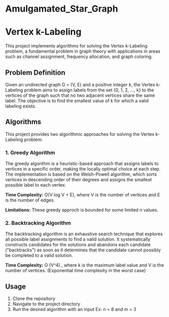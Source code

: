 # Amulgamated_Star_Graph
# Vertex k-Labeling

This project implements algorithms for solving the Vertex k-Labeling problem, a fundamental problem in graph theory with applications in areas such as channel assignment, frequency allocation, and graph coloring.

## Problem Definition

Given an undirected graph G = (V, E) and a positive integer k, the Vertex k-Labeling problem aims to assign labels from the set {0, 1, 2, ..., k} to the vertices of the graph such that no two adjacent vertices share the same label. The objective is to find the smallest value of k for which a valid labeling exists.

## Algorithms

This project provides two algorithmic approaches for solving the Vertex k-Labeling problem:

### 1. Greedy Algorithm

The greedy algorithm is a heuristic-based approach that assigns labels to vertices in a specific order, making the locally optimal choice at each step. The implementation is based on the Welsh-Powell algorithm, which sorts vertices in descending order of their degrees and assigns the smallest possible label to each vertex.

**Time Complexity:** O(V log V + E), where V is the number of vertices and E is the number of edges.

**Limitations:**
These greedy approch is bounded for some limited n values.

### 2. Backtracking Algorithm

The backtracking algorithm is an exhaustive search technique that explores all possible label assignments to find a valid solution. It systematically constructs candidates for the solutions and abandons each candidate ("backtracks") as soon as it determines that the candidate cannot possibly be completed to a valid solution.

**Time Complexity:**  O (V^4)., where k is the maximum label value and V is the number of vertices. (Exponential time complexity in the worst case)

## Usage

1. Clone the repository
2. Navigate to the project directory
3. Run the desired algorithm with an input
   Ex: n = 8 and m = 3
